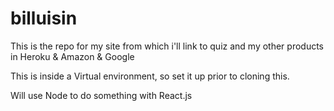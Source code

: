 # billuisin
This is the repo for my site from which i'll link to quiz and my other products in Heroku &amp; Amazon &amp; Google

This is inside a Virtual environment, so set it up prior to cloning this.

Will use Node to do something with React.js